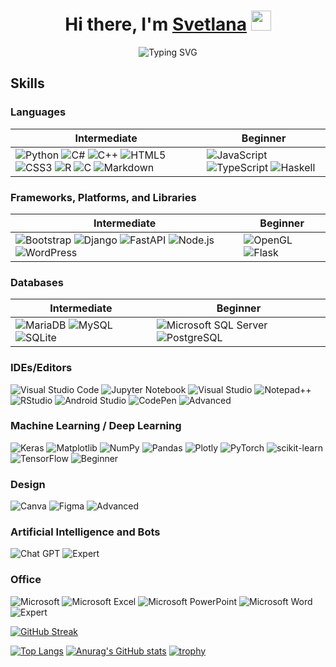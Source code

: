 <h1 align="center">Hi there, I'm <a href="https://vk.com/schiglintseva" target="_blank">Svetlana</a> 
<img src="https://github.com/blackcater/blackcater/raw/main/images/Hi.gif" height="32"/></h1>
<p align="center">
  <img src="https://readme-typing-svg.demolab.com?font=Fira+Code&duration=4000&pause=1000&center=true&vCenter=true&width=435&lines=Computer+science+student;Novice+programmer" alt="Typing SVG" />
</p>

## Skills

### Languages
| **Intermediate** | **Beginner** |
|------------|-----------|
| ![Python](https://img.shields.io/badge/-Python-3776ab) ![C#](https://img.shields.io/badge/-C%23-239120) ![C++](https://img.shields.io/badge/-C%2B%2B-00599c) ![HTML5](https://img.shields.io/badge/-HTML5-e34c26) ![CSS3](https://img.shields.io/badge/-CSS3-1572b6) ![R](https://img.shields.io/badge/-R-276dc3) ![C](https://img.shields.io/badge/-C-00599c) ![Markdown](https://img.shields.io/badge/-Markdown-000) | ![JavaScript](https://img.shields.io/badge/-JavaScript-f7df1e) ![TypeScript](https://img.shields.io/badge/-TypeScript-007acc) ![Haskell](https://img.shields.io/badge/-Haskell-5d4f85) |

### Frameworks, Platforms, and Libraries
| **Intermediate** | **Beginner** |
|------------|-----------|
|![Bootstrap](https://img.shields.io/badge/-Bootstrap-563d7c) ![Django](https://img.shields.io/badge/-Django-092e20) ![FastAPI](https://img.shields.io/badge/-FastAPI-0d96f2) ![Node.js](https://img.shields.io/badge/-Node.js-339933) ![WordPress](https://img.shields.io/badge/-WordPress-21759b) | ![OpenGL](https://img.shields.io/badge/-OpenGL-5586a4) ![Flask](https://img.shields.io/badge/-Flask-000) |

### Databases

| **Intermediate** | **Beginner** |
|------------|-----------|
| ![MariaDB](https://img.shields.io/badge/-MariaDB-0099cc) ![MySQL](https://img.shields.io/badge/-MySQL-4479a1) ![SQLite](https://img.shields.io/badge/-SQLite-003b57)| ![Microsoft SQL Server](https://img.shields.io/badge/-Microsoft%20SQL%20Server-ff5733) ![PostgreSQL](https://img.shields.io/badge/-PostgreSQL-336791) |

### IDEs/Editors
![Visual Studio Code](https://img.shields.io/badge/-Visual%20Studio%20Code-007acc)
![Jupyter Notebook](https://img.shields.io/badge/-Jupyter%20Notebook-f37626)
![Visual Studio](https://img.shields.io/badge/-Visual%20Studio-5c2d91)
![Notepad++](https://img.shields.io/badge/-Notepad%2B%2B-90e59a)
![RStudio](https://img.shields.io/badge/-RStudio-75aadb)
![Android Studio](https://img.shields.io/badge/-Android%20Studio-3ddc84)
![CodePen](https://img.shields.io/badge/-CodePen-000)
![Advanced](https://img.shields.io/badge/Advanced-80%25-green)

### Machine Learning / Deep Learning
![Keras](https://img.shields.io/badge/-Keras-d00000)
![Matplotlib](https://img.shields.io/badge/-Matplotlib-3776ab)
![NumPy](https://img.shields.io/badge/-NumPy-013243)
![Pandas](https://img.shields.io/badge/-Pandas-150458)
![Plotly](https://img.shields.io/badge/-Plotly-007acc)
![PyTorch](https://img.shields.io/badge/-PyTorch-ee4c2c)
![scikit-learn](https://img.shields.io/badge/-scikit--learn-f7931e)
![TensorFlow](https://img.shields.io/badge/-TensorFlow-ff6f00)
![Beginner](https://img.shields.io/badge/Beginner-30%25-yellow)

### Design
![Canva](https://img.shields.io/badge/-Canva-00ccbc)
![Figma](https://img.shields.io/badge/-Figma-f24e1e)
![Advanced](https://img.shields.io/badge/Advanced-80%25-green)

### Artificial Intelligence and Bots
![Chat GPT](https://img.shields.io/badge/-Chat%20GPT-9cf)
![Expert](https://img.shields.io/badge/Expert-100%25-brightgreen)

### Office
![Microsoft](https://img.shields.io/badge/-Microsoft-0078d4)
![Microsoft Excel](https://img.shields.io/badge/-Microsoft%20Excel-217346)
![Microsoft PowerPoint](https://img.shields.io/badge/-Microsoft%20PowerPoint-b7472a)
![Microsoft Word](https://img.shields.io/badge/-Microsoft%20Word-2b579a)
![Expert](https://img.shields.io/badge/Expert-100%25-brightgreen)

[![GitHub Streak](https://github-readme-streak-stats.herokuapp.com/?user=SvetlanaCH01)](https://git.io/streak-stats)
<!---Для компактной версии-->
[![Top Langs](https://github-readme-stats.vercel.app/api/top-langs/?username=SvetlanaCH01&layout=compact)](https://github.com/anuraghazra/github-readme-stats)
[![Anurag's GitHub stats](https://github-readme-stats.vercel.app/api?username=SvetlanaCH01)](https://github.com/anuraghazra/github-readme-stats)
[![trophy](https://github-profile-trophy.vercel.app/?username=SvetlanaCH01)](https://github.com/ryo-ma/github-profile-trophy)


<!--
**SvetlanaCH01/SvetlanaCH01** is a ✨ _special_ ✨ repository because its `README.md` (this file) appears on your GitHub profile.

Here are some ideas to get you started:

- 🔭 I’m currently working on ...
- 🌱 I’m currently learning ...
- 👯 I’m looking to collaborate on ...
- 🤔 I’m looking for help with ...
- 💬 Ask me about ...
- 📫 How to reach me: ...
- 😄 Pronouns: ...
- ⚡ Fun fact: ...
-->
